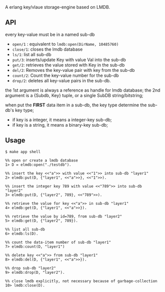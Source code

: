 A erlang key/vlaue storage-engine based on LMDB.

API
---

every key-value must be in a named sub-db

* `open/1` : equivalent to `lmdb:open(DirName, 10485760)`
* `close/1`: closes the lmdb database
* `ls/1`: list all sub-db
* `put/3`: inserts/update Key with value Val into the sub-db
* `get/2`: retrieves the value stored with Key in the sub-db
* `del/2`: Removes the key-value pair with key from the sub-db
* `count/2`: Count the key-value number for the sub-db
* `drop/2`: deletes all key-value pairs in the sub-db.

the 1st argument is always a reference as handle for lmdb database;
the 2nd argument is a {Subdb, Key} tuple, or a single SubDB string/bitstring;

when put the **FIRST** data item in a sub-db, the key type determine the sub-db's key type;

- if key is a integer, it means a integer-key sub-db;
- if key is a string, it means a binary-key sub-db;

Usage
-----

```
$ make app shell

%% open or create a lmdb database
1> D = elmdb:open("./testdb").

%% insert the key <<"a">> with value <<"1">> into sub-db "layer1"
2> elmdb:put(D, {"layer1", <<"a">>}, <<"1">>).

%% insert the integer key 789 with value <<"789">> into sub-db "layer2"
3> elmdb:put(D, {"layer2", 789}, <<"789">>).

%% retrieve the value for key <<"a">> in sub-db "layer1"
4> elmdb:get(D, {"layer1", <<"a">>}).

%% retrieve the value by id=789, from sub-db "layer2"
5> elmdb:get(D, {"layer2", 789}).

%% list all sub-db
6> elmdb:ls(D).

%% count the data-item number of sub-db "layer1"
7> elmdb:count(D, "layer1")

%% delete key <<"a">> from sub-db "layer1"
8> elmdb:del(D, {"layer1", <<"a">>}).

%% drop sub-db "layer2"
9> elmdb:drop(D, "layer2").

%% close lmdb explicitly, not necessary because of garbage-collection
10> lmdb:close(D).
```
